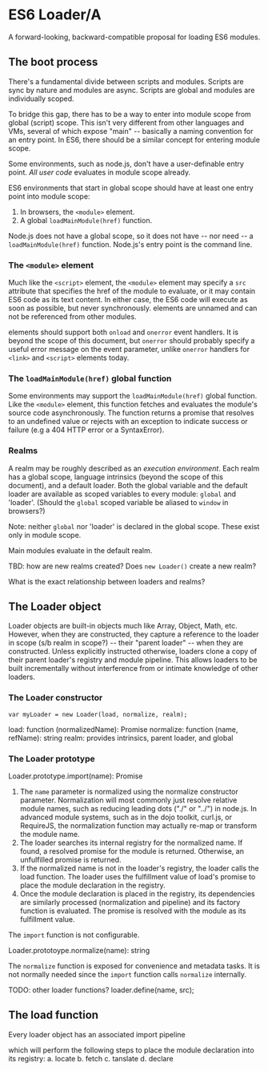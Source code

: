 # ES6 Loader/A

A forward-looking, backward-compatible proposal for loading ES6 modules.

## The boot process

There's a fundamental divide between scripts and modules.  Scripts are sync by
nature and modules are async.  Scripts are global and modules are individually
scoped.

To bridge this gap, there has to be a way to enter into module scope from
global (script) scope.  This isn't very different from other languages and
VMs, several of which expose "main" -- basically a naming convention for an
entry point.  In ES6, there should be a similar concept for entering
module scope.

Some environments, such as node.js, don't have a user-definable entry point.
*All user code* evaluates in module scope already.

ES6 environments that start in global scope should have at least one entry
point into module scope:

1. In browsers, the `<module>` element.
2. A global `loadMainModule(href)` function.

Node.js does not have a global scope, so it does not have -- nor need -- a
`loadMainModule(href)` function.  Node.js's entry point is the command line.

### The `<module>` element

Much like the `<script>` element, the `<module>` element may specify a `src`
attribute that specifies the href of the module to evaluate, or it may contain
ES6 code as its text content.  In either case, the ES6 code will execute as
soon as possible, but never synchronously.  <module> elements are unnamed and
can not be referenced from other modules.

<module> elements should support both `onload` and `onerror` event handlers.
It is beyond the scope of this document, but `onerror` should probably
specify a useful error message on the event parameter, unlike `onerror`
handlers for `<link>` and `<script>` elements today.

### The `loadMainModule(href)` global function

Some environments may support the `loadMainModule(href)` global function.
Like the `<module>` element, this function fetches and evaluates the module's
source code asynchronously.  The function returns a promise that resolves to an
undefined value or rejects with an exception to indicate success or failure
(e.g a 404 HTTP error or a SyntaxError).

### Realms

A realm may be roughly described as an *execution environment*.  Each realm has
a global scope, language intrinsics (beyond the scope of this document), and a
default loader.  Both the global variable and the default loader are available
as scoped variables to every module: `global` and 'loader'.  (Should the
`global` scoped variable be aliased to `window` in browsers?)

Note: neither `global` nor 'loader' is declared in the global scope.  These
exist only in module scope.

Main modules evaluate in the default realm.

TBD: how are new realms created?  Does `new Loader()` create a new realm?

What is the exact relationship between loaders and realms?

## The Loader object

Loader objects are built-in objects much like Array, Object, Math, etc.
However, when they are constructed, they capture a reference to the loader
in scope (s/b realm in scope?) -- their "parent loader" -- when they are
constructed.  Unless explicitly instructed otherwise, loaders clone a copy
of their parent loader's registry and module pipeline.  This allows loaders
to be built incrementally without interference from or intimate knowledge
of other loaders.

### The Loader constructor

`var myLoader = new Loader(load, normalize, realm);`

load: function (normalizedName): Promise
normalize: function (name, refName): string
realm: provides intrinsics, parent loader, and global

### The Loader prototype

Loader.prototype.import(name): Promise

1. The `name` parameter is normalized using the normalize constructor parameter.
Normalization will most commonly just resolve relative module names, such as
reducing leading dots ("./" or "../") in node.js. In advanced module
systems, such as in the dojo toolkit, curl.js, or RequireJS, the normalization
function may actually re-map or transform the module name.
2. The loader searches its internal registry for the normalized name.  If found,
a resolved promise for the module is returned.  Otherwise, an unfulfilled
promise is returned.
3. If the normalized name is not in the loader's registry, the loader calls the
load function.  The loader uses the fulfillment value of load's promise to
place the module declaration in the registry.
4. Once the module declaration is placed in the registry, its dependencies are
similarly processed (normalization and pipeline) and its factory function is
evaluated.  The promise is resolved with the module as its fulfillment value.

The `import` function is not configurable.

Loader.prototoype.normalize(name): string

The `normalize` function is exposed for convenience and metadata tasks.  It is
not normally needed since the `import` function calls `normalize` internally.

TODO: other loader functions? loader.define(name, src);

## The load function

Every loader object has an associated import pipeline

which will perform the following steps to place the module
declaration into its registry:
	a. locate
	b. fetch
	c. tanslate
	d. declare
